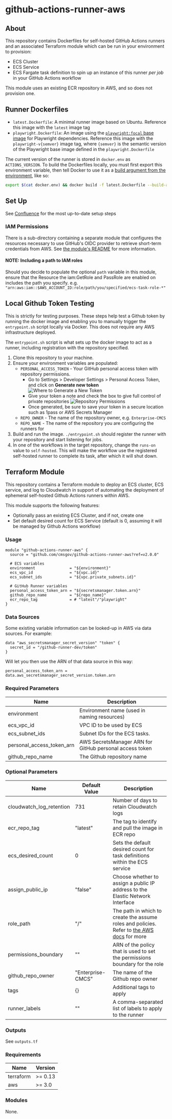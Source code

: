 # github-actions-runner-aws

## About

This repository contains Dockerfiles for self-hosted GitHub Actions runners and an associated Terraform module which can be run in your environment to provision:

- ECS Cluster
- ECS Service
- ECS Fargate task definition to spin up an instance of this runner _per job_ in your GitHub Actions workflow

This module uses an existing ECR repository in AWS, and so does not provision one.

## Runner Dockerfiles

- `latest.Dockerfile`: A minimal runner image based on Ubuntu. Reference this image with the `latest` image tag
- `playwright.Dockerfile`: An image using the [`playwright:focal` base image](https://mcr.microsoft.com/en-us/product/playwright/about) for Playwright dependencies. Reference this image with the `playwright-v{semver}` image tag, where `{semver}` is the semantic version of the Playwright base image defined in the `playwright.Dockerfile`

The current version of the runner is stored in `docker.env` as `ACTIONS_VERSION`. To build the Dockerfiles locally, you must first export this environment variable, then tell Docker to use it as a [build argument from the environment](https://docs.docker.com/engine/reference/commandline/build/#build-arg), like so:

```bash
export $(cat docker.env) && docker build -f latest.Dockerfile --build-arg ACTIONS_VERSION -t local-latest .
```

## Set Up

See [Confluence](https://confluenceent.cms.gov/display/MDSO/Guide+to+Github+Actions+Self-Hosted+Runners) for the most up-to-date setup steps

### IAM Permissions

There is a sub-directory containing a separate module that configures the resources necessary to use GitHub's OIDC provider to retrieve short-term credentials from AWS. See [the module's README](github-oidc/README.md) for more information.

#### NOTE: Including a path to IAM roles

Should you decide to populate the optional `path` variable in this module, ensure that the Resource the iam:GetRole and PassRole are enabled on includes the path you specify. e.g. `"arn:aws:iam::$AWS_ACCOUNT_ID:role/path/you/specified/ecs-task-role-*"`

## Local Github Token Testing

This is strictly for testing purposes. These steps help test a Github token by running the docker image and enabling you to manually trigger the `entrypoint.sh` script locally via Docker. This does not require any AWS infrastructure deployed.

The `entrypoint.sh` script is what sets up the docker image to act as a runner, including registration with the repository specified.

1. Clone this repository to your machine.
2. Ensure your environment variables are populated:
   - `PERSONAL_ACCESS_TOKEN` - Your GitHub personal access token with repository permissions.
     - Go to Settings > Developer Settings > Personal Access Token, and click on **Generate new token**
       ![Where to Generate a New Token](./GitHubPAT.png)
     - Give your token a note and check the box to give full control of private repositories
       ![Repository Permissions](./GitHubPAT2.png)
     - Once generated, be sure to save your token in a secure location such as 1pass or AWS Secrets Manager
   - `REPO_OWNER` - The name of the repository owner, e.g. `Enterprise-CMCS`
   - `REPO_NAME` - The name of the repository you are configuring the runners for
3. Build and run the image. `./entrypoint.sh` should register the runner with your repository and start listening for jobs.
4. In one of the workflows in the target repository, change the `runs-on` value to `self-hosted`. This will make the workflow use the registered self-hosted runner to complete its task, after which it will shut down.

## Terraform Module

This repository contains a Terraform module to deploy an ECS cluster, ECS service, and log to Cloudwatch in support of automating the deployment of ephemeral self-hosted Github Actions runners within AWS.

This module supports the following features:

- Optionally pass an existing ECS Cluster, and if not, create one
- Set default desired count for ECS Service (default is 0, assuming it will be managed by Github Actions workflow)

### Usage

```hcl
module "github-actions-runner-aws" {
  source = "github.com/cmsgov/github-actions-runner-aws?ref=v2.0.0"

  # ECS variables
  environment               = "${environment}"
  ecs_vpc_id                = "${vpc.id}"
  ecs_subnet_ids            = "${vpc.private_subnets.id}"

  # GitHub Runner variables
  personal_access_token_arn = "${secretsmanager.token.arn}"
  github_repo_name          = "${repo_name}"
  ecr_repo_tag              = # "latest"/"playwright"
}
```

### Data Sources

Some existing variable information can be looked-up in AWS via data sources. For example:

```hcl
data "aws_secretsmanager_secret_version" "token" {
  secret_id = "/github-runner-dev/token"
}
```

Will let you then use the ARN of that data source in this way:

```hcl
personal_access_token_arn = data.aws_secretsmanager_secret_version.token.arn
```

### Required Parameters

| Name                      | Description                                             |
| ------------------------- | ------------------------------------------------------- |
| environment               | Environment name (used in naming resources)             |
| ecs_vpc_id                | VPC ID to be used by ECS                                |
| ecs_subnet_ids            | Subnet IDs for the ECS tasks.                           |
| personal_access_token_arn | AWS SecretsManager ARN for GitHub personal access token |
| github_repo_name          | The Github repository name                              |

### Optional Parameters

| Name                     | Default Value     | Description                                                                                                                                                              |
| ------------------------ | ----------------- | ------------------------------------------------------------------------------------------------------------------------------------------------------------------------ |
| cloudwatch_log_retention | 731               | Number of days to retain Cloudwatch logs                                                                                                                                 |
| ecr_repo_tag             | "latest"          | The tag to identify and pull the image in ECR repo                                                                                                                       |
| ecs_desired_count        | 0                 | Sets the default desired count for task definitions within the ECS service                                                                                               |
| assign_public_ip         | "false"           | Choose whether to assign a public IP address to the Elastic Network Interface                                                                                            |
| role_path                | "/"               | The path in which to create the assume roles and policies. Refer to [the AWS docs](https://docs.aws.amazon.com/IAM/latest/UserGuide/reference_identifiers.html) for more |
| permissions_boundary     | ""                | ARN of the policy that is used to set the permissions boundary for the role                                                                                              |
| github_repo_owner        | "Enterprise-CMCS" | The name of the Github repo owner                                                                                                                                        |
| tags                     | {}                | Additional tags to apply                                                                                                                                                 |
| runner_labels            | ""                | A comma-separated list of labels to apply to the runner                                                                                                                                            |

### Outputs

See `outputs.tf`

### Requirements

| Name      | Version |
| --------- | ------- |
| terraform | >= 0.13 |
| aws       | >= 3.0  |

### Modules

None.
